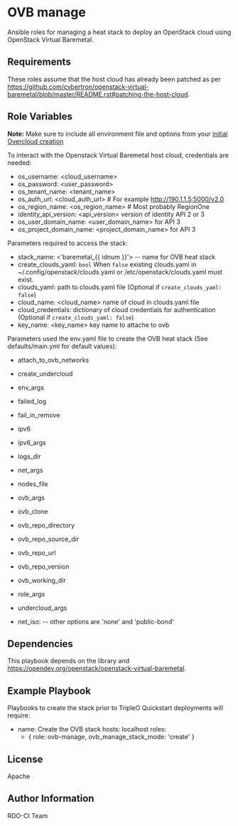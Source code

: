OVB manage
=========

Ansible roles for managing a heat stack to deploy an OpenStack cloud using OpenStack Virtual Baremetal.

Requirements
------------

These roles assume that the host cloud has already been patched as per
https://github.com/cybertron/openstack-virtual-baremetal/blob/master/README.rst#patching-the-host-cloud.

Role Variables
--------------

**Note:** Make sure to include all environment file and options from your [initial Overcloud creation](http://docs.openstack.org/developer/tripleo-docs/basic_deployment/basic_deployment_cli.html#deploy-the-overcloud)

To interact with the Openstack Virtual Baremetal host cloud, credentials are needed:
- os_username: <cloud_username>
- os_password: <user_password>
- os_tenant_name: <tenant_name>
- os_auth_url: <cloud_auth_url> # For example http://190.1.1.5:5000/v2.0
- os_region_name: <os_region_name> # Most probably RegionOne
- identity_api_version: <api_version> version of identity API 2 or 3
- os_user_domain_name: <user_domain_name> for API 3
- os_project_domain_name: <project_domain_name> for API 3

Parameters required to access the stack:
- stack_name: <'baremetal_{{ idnum }}'> -- name for OVB heat stack
- create_clouds_yaml: `bool` When `false` existing clouds.yaml in ~/.config/openstack/clouds.yaml or /etc/openstack/clouds.yaml must exist.
- clouds_yaml: <path> path to clouds.yaml file (Optional if `create_clouds_yaml: false`)
- cloud_name: <cloud_name> name of cloud in clouds.yaml file
- cloud_credentials: dictionary of cloud credentials for authentication (Optional if `create_clouds_yaml: false`)
- key_name: <key_name> key name to attache to ovb


Parameters used the env.yaml file to create the OVB heat stack (See defaults/main.yml for default values):
- attach_to_ovb_networks
- create_undercloud
- env_args
- failed_log
- fail_in_remove
- ipv6
- ipv6_args
- logs_dir
- net_args
- nodes_file
- ovb_args
- ovb_clone
- ovb_repo_directory
- ovb_repo_source_dir
- ovb_repo_url
- ovb_repo_version
- ovb_working_dir
- role_args
- undercloud_args

- net_iso: <multi-nic> -- other options are 'none' and 'public-bond'

Dependencies
------------

This playbook depends on the  library and https://opendev.org/openstack/openstack-virtual-baremetal.

Example Playbook
----------------

Playbooks to create the stack prior to TripleO Quickstart deployments will require:

- name: Create the OVB stack
  hosts: localhost
  roles:
    - { role: ovb-manage, ovb_manage_stack_mode: 'create' }

License
-------

Apache

Author Information
------------------

RDO-CI Team

